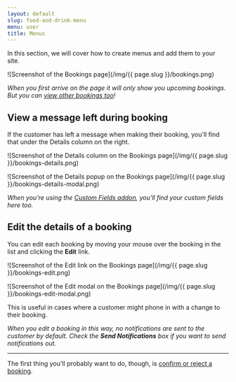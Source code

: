 ```yaml
---
layout: default
slug: food-and-drink-menu
menu: user
title: Menus
---
```

In this section, we will cover how to create menus and add them to your site. 

![Screenshot of the Bookings page](/img/{{ page.slug }}/bookings.png)

*When you first arrive on the page it will only show you upcoming bookings. But you can [view other bookings too](find-bookings)!*

## View a message left during booking

If the customer has left a message when making their booking, you'll find that under the Details column on the right.

![Screenshot of the Details column on the Bookings page](/img/{{ page.slug }}/bookings-details.png)

![Screenshot of the Details popup on the Bookings page](/img/{{ page.slug }}/bookings-details-modal.png)

*When you're using the [Custom Fields addon](../addon/custom-fields), you'll find your custom fields here too.*

## Edit the details of a booking

You can edit each booking by moving your mouse over the booking in the list and clicking the **Edit** link.

![Screenshot of the Edit link on the Bookings page](/img/{{ page.slug }}/bookings-edit.png)

![Screenshot of the Edit modal on the Bookings page](/img/{{ page.slug }}/bookings-edit-modal.png)

This is useful in cases where a customer might phone in with a change to their booking.

*When you edit a booking in this way, no notifications are sent to the customer by default. Check the __Send Notifications__ box if you want to send notifications out.*

---

The first thing you'll probably want to do, though, is [confirm or reject a booking](confirm-reject-bookings).
